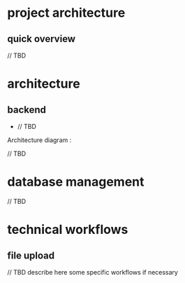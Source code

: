 # project architecture

## quick overview

// TBD

# architecture

## backend

- // TBD

Architecture diagram :

// TBD


# database management

// TBD


# technical workflows

## file upload

// TBD describe here some specific workflows if necessary


